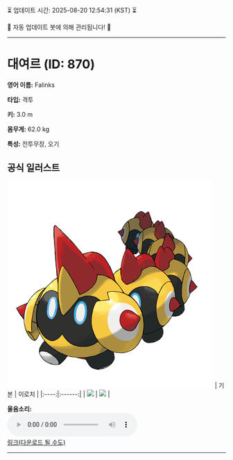 
⏳ 업데이트 시간: 2025-08-20 12:54:31 (KST) ⏳

🤖 자동 업데이트 봇에 의해 관리됩니다! 🤖

---

# 대여르 (ID: 870)
**영어 이름:** Falinks

**타입:** 격투

**키:** 3.0 m

**몸무게:** 62.0 kg

**특성:** 전투무장, 오기

## 공식 일러스트
![](https://raw.githubusercontent.com/PokeAPI/sprites/master/sprites/pokemon/other/official-artwork/870.png)
| 기본 | 이로치 |
|:----:|:------:|
| <img src="http://play.pokemonshowdown.com/sprites/ani/falinks.gif" width="200"> | <img src="http://play.pokemonshowdown.com/sprites/ani-shiny/falinks.gif" width="200"> |

**울음소리:**<br><audio controls src="https://raw.githubusercontent.com/PokeAPI/cries/main/cries/pokemon/latest/870.ogg"></audio><br> [링크(다운로드 될 수도)](https://raw.githubusercontent.com/PokeAPI/cries/main/cries/pokemon/latest/870.ogg)


---
